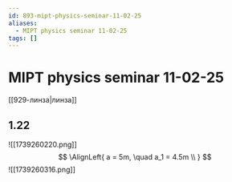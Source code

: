 ```yaml
---
id: 893-mipt-physics-seminar-11-02-25
aliases:
  - MIPT physics seminar 11-02-25
tags: []
---
```


# MIPT physics seminar 11-02-25
[[929-линза|линза]]

## 1.22
![[1739260220.png]]
$$
\AlignLeft{
a = 5m, \quad a_1 = 4.5m \\
}
$$
![[1739260316.png]]

